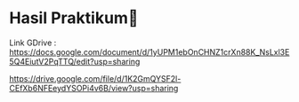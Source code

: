 # Hasil Praktikum:rocket:

Link GDrive : https://docs.google.com/document/d/1yUPM1ebOnCHNZ1crXn88K_NsLxl3E5Q4EiutV2PqTTQ/edit?usp=sharing<p>
  https://drive.google.com/file/d/1K2GmQYSF2l-CEfXb6NFEeydYSOPi4v6B/view?usp=sharing
